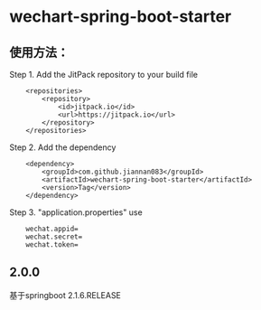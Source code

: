 # wechart-spring-boot-starter
## 使用方法：  
Step 1. Add the JitPack repository to your build file  
```
	<repositories>
		<repository>
		    <id>jitpack.io</id>
		    <url>https://jitpack.io</url>
		</repository>
	</repositories> 
```
Step 2. Add the dependency  
```
	<dependency>
	    <groupId>com.github.jiannan083</groupId>
	    <artifactId>wechart-spring-boot-starter</artifactId>
	    <version>Tag</version>
	</dependency>
```
Step 3. "application.properties" use  
```
	wechat.appid=
    wechat.secret=
    wechat.token=
```

## 2.0.0
基于springboot 2.1.6.RELEASE  